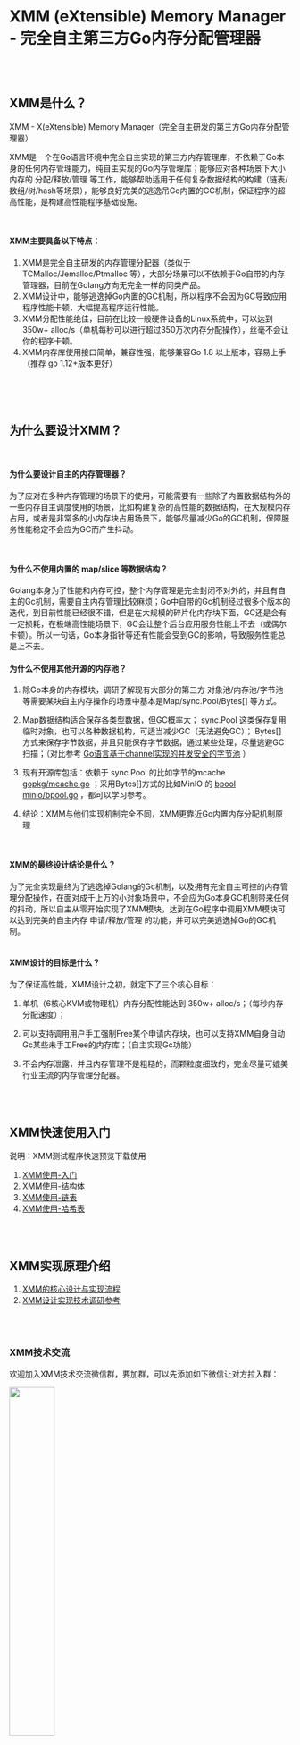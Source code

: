 # XMM (eXtensible) Memory Manager - 完全自主第三方Go内存分配管理器
<br />
<br />

## XMM是什么？

XMM - X(eXtensible) Memory Manager（完全自主研发的第三方Go内存分配管理器）

XMM是一个在Go语言环境中完全自主实现的第三方内存管理库，不依赖于Go本身的任何内存管理能力，纯自主实现的Go内存管理库；能够应对各种场景下大小内存的 分配/释放/管理 等工作，能够帮助适用于任何复杂数据结构的构建（链表/数组/树/hash等场景），能够良好完美的逃逸吊Go内置的GC机制，保证程序的超高性能，是构建高性能程序基础设施。

<br />

#### XMM主要具备以下特点：
1.  XMM是完全自主研发的内存管理分配器（类似于 TCMalloc/Jemalloc/Ptmalloc 等），大部分场景可以不依赖于Go自带的内存管理器，目前在Golang方向无完全一样的同类产品。
2.  XMM设计中，能够逃逸掉Go内置的GC机制，所以程序不会因为GC导致应用程序性能卡顿，大幅提高程序运行性能。
3. XMM分配性能绝佳，目前在比较一般硬件设备的Linux系统中，可以达到 350w+ alloc/s（单机每秒可以进行超过350万次内存分配操作），丝毫不会让你的程序卡顿。
4. XMM内存库使用接口简单，兼容性强，能够兼容Go 1.8 以上版本，容易上手（推荐 go 1.12+版本更好）

<br />
<br />
<br />

## 为什么要设计XMM？
<br />

#### 为什么要设计自主的内存管理器？

为了应对在多种内存管理的场景下的使用，可能需要有一些除了内置数据结构外的一些内存自主调度使用的场景，比如构建复杂的高性能的数据结构，在大规模内存占用，或者是非常多的小内存块占用场景下，能够尽量减少Go的GC机制，保障服务性能稳定不会应为GC而产生抖动。

<br />


#### 为什么不使用内置的 map/slice 等数据结构？

Golang本身为了性能和内存可控，整个内存管理是完全封闭不对外的，并且有自主的Gc机制，需要自主内存管理比较麻烦；Go中自带的Gc机制经过很多个版本的迭代，到目前性能已经很不错，但是在大规模的碎片化内存块下面，GC还是会有一定损耗，在极端高性能场景下，GC会让整个后台应用服务性能上不去（或偶尔卡顿）。所以一句话，Go本身指针等还有性能会受到GC的影响，导致服务性能总是上不去。
<br />

#### 为什么不使用其他开源的内存池？

1. 除Go本身的内存模块，调研了解现有大部分的第三方 对象池/内存池/字节池 等需要某块自主内存操作的场景中基本是Map/sync.Pool/Bytes[] 等方式。

2. Map数据结构适合保存各类型数据，但GC概率大； sync.Pool 这类保存复用临时对象，也可以各种数据机构，可适当减少GC（无法避免GC）； Bytes[] 方式来保存字节数据，并且只能保存字节数据，通过某些处理，尽量逃避GC扫描；（对比参考 [Go语言基于channel实现的并发安全的字节池](https://zhuanlan.zhihu.com/p/265790840) ）

3. 现有开源库包括：依赖于 sync.Pool 的比如字节的mcache [gopkg/mcache.go](https://github.com/bytedance/gopkg/blob/main/lang/mcache/mcache.go) ；采用Bytes[]方式的比如MinIO 的 [bpool minio/bpool.go](https://github.com/minio/minio/blob/master/internal/bpool/bpool.go) ，都可以学习参考。

4. 结论：XMM与他们实现机制完全不同，XMM更靠近Go内置内存分配机制原理

<br />

#### XMM的最终设计结论是什么？

为了完全实现最终为了逃逸掉Golang的Gc机制，以及拥有完全自主可控的内存管理分配操作，在面对成千上万的小对象场景中，不会应为Go本身GC机制带来任何的抖动，所以自主从零开始实现了XMM模块，达到在Go程序中调用XMM模块可以达到完美的自主内存 申请/释放/管理 的功能，并可以完美逃逸掉Go的GC机制。
<br />
<br />

#### XMM设计的目标是什么？
为了保证高性能，XMM设计之初，就定下了三个核心目标：

1. 单机（6核心KVM或物理机）内存分配性能达到 350w+ alloc/s；（每秒内存分配速度）；

2. 可以支持调用用户手工强制Free某个申请内存块，也可以支持XMM自身自动Gc某些未手工Free的内存库；（自主实现Gc功能）

3. 不会内存泄露，并且内存管理不是粗糙的，而颗粒度细致的，完全尽量可媲美行业主流的内存管理分配器。


<br />
<br />

## XMM快速使用入门

说明：XMM测试程序快速预览下载使用
1. [XMM使用-入门](https://github.com/heiyeluren/XMM/blob/main/example/xmm-test00.go)
2. [XMM使用-结构体](https://github.com/heiyeluren/XMM/blob/main/example/xmm-test01.go)
3. [XMM使用-链表](https://github.com/heiyeluren/XMM/blob/main/example/xmm-test02.go)
4. [XMM使用-哈希表](https://github.com/heiyeluren/XMM/blob/main/example/xmm-test03.go)

<br /> <br />


## XMM实现原理介绍

1. [XMM的核心设计与实现流程](https://github.com/heiyeluren/XMM/blob/main/docs/XMM-DesignImplementation.md)
1. [XMM设计实现技术调研参考](https://github.com/heiyeluren/XMM/blob/main/docs/XMM-InvestigateResearch.md)


<br /> <br />

### XMM技术交流
欢迎加入XMM技术交流微信群，要加群，可以先添加如下微信让对方拉入群：

<img src=https://raw.githubusercontent.com/heiyeluren/XMM/main/docs/img/xmm-wx.png width=40% />

<br /><br />
也可以直接扫描加入微信群（七天后失效）：
<br />

<img src=https://raw.githubusercontent.com/heiyeluren/XMM/main/docs/img/xmm-wx-group.png width=40% />



<br />
<br />
<br />




<hr>
<br />
<br />

## XMM如何使用案例说明

<br />
<br />

### XMM使用示例一：
XMM的使用非常简单方便，我们直接通过代码来看。

示例一：看一个快速入门的例子，简单常用变量采用XMM进行存储

```go
/*
    XMM 示例00

    目标：如何简单快速使用XMM
    说明：就是示例如何快速简单使用XMM内存库
*/

package main

import (
	//xmm "xmm/src"
	xmm "github.com/heiyeluren/xmm/src"
	"fmt"
	"unsafe"
)

func main() {

	//初始化XMM对象
	f := &xmm.Factory{}

	//从操作系统申请一个内存块
	//如果内存使用达到60%，就进行异步自动扩容，每次异步扩容256MB内存（固定值），0.6这个数值可以自主配置
	mm, err := f.CreateMemory(0.6)
	if err != nil {
		panic("CreateMemory fail ")
	}

	//操作int类型，申请内存后赋值
	var tmpNum int = 9527
	p, err := mm.Alloc(unsafe.Sizeof(tmpNum))
	if err != nil {
		panic("Alloc fail ")
	}
	Id := (*int)(p)
	//把设定好的数字赋值写入到XMM内存中
	*Id = tmpNum

	//操作字符串类型，XMM提供了From()接口，可以直接获得一个指针，字符串会存储在XMM中
	Name, err := mm.From("heiyeluren")
	if err != nil {
			panic("Alloc fail ")
	}

	//从XMM内存中输出变量和内存地址
	fmt.Println("\n===== XMM X(eXtensible) Memory Manager example 00 ======\n")
	fmt.Println("\n-- Memory data status --\n")
	fmt.Println(" Id  :", *Id,  "\t\t( Id ptr addr: ", Id, ")"   )
	fmt.Println(" Name:", Name, "\t( Name ptr addr: ", &Name, ")")

	fmt.Println("\n===== Example test success ======\n")

	//释放Id,Name内存块
	mm.Free(uintptr(p))
	mm.FreeString(Name)
}



```

<br />
<br />
<br />


#### 示例二：如何在结构体中使用XMM

说明：稍微复杂一点的应用，如何在结构体中使用XMM，进行申请和释放内存操作：


```go

/*
   XMM 简单示例 - 01

   目标：如何在结构体中使用XMM
   说明：示例如何结构体类场景如何使用XMM内存库
*/
package main

import (
	//xmm "xmm/src"
	xmm "github.com/heiyeluren/xmm/src"
	"fmt"
	"unsafe"
)

func main() {

	//定义一个类型(结构体)
	type User struct {
		Id     uint
		Name   string
		Age    uint
		Email  string
		Salary float32
	}

	//初始化XMM对象
	f := &xmm.Factory{}
	//从操作系统申请一个内存块
	//如果内存使用达到60%，就进行异步自动扩容，每次异步扩容256MB内存（固定值），0.6这个数值可以自主配置
	mm, err := f.CreateMemory(0.6)
	if err != nil {
		panic("CreateMemory fail ")
	}

	//自己从内存块中申请一小段自己想用的内存
	size := unsafe.Sizeof(User{})
	p, err := mm.Alloc(size)
	if err != nil {
		panic("Alloc fail ")
	}

	//使用该内存块，进行结构体元素赋值
	user := (*User)(p)
	user.Id		= 1
	user.Age	= 18
	user.Name	= "heiyeluren"
	user.Email	= "heiyeluren@example.com"

	//输出变量，打印整个结构体等
	fmt.Println("\n===== XMM X(eXtensible) Memory Manager example 01 ======\n")

	fmt.Println("\n-- Memory data status --\n")
	fmt.Println("User ptr addr: \t", p)
	fmt.Println("User data: \t",     user)

	//释放内存块（实际是做mark标记操作）
	mm.Free(uintptr(p))

	//Free()后再看看变量值，只是针对这个内存块进行mark标记动作，并未彻底从内存中释放（XMM设计机制，降低实际gc回收空闲时间）
	//XMM内部会有触发gc的机制，主要是内存容量，参数TotalGCFactor=0.0004，目前如果要配置，需要自己修改这个常量，一般不用管它，Free()操作中有万分之4的概率会命中触发gc~
	//GC触发策略：待释放内存  > 总内存 * 万分之4 会触发gc动作
	fmt.Println("\n-- Memory data status after XMM.Free() --\n")
	fmt.Println("memory ptr addr:\t", p)
	fmt.Println("User data:\t\t",      user)

	//结束
	fmt.Println("\n===== Example test success ======\n")
}



```


<br />
<br />
<br />

### 示例三：使用XMM构建一个链表

说明：通过XMM构建一些复杂的数据结构应用，构建一个单链表的结构使用

<br />


```go
/*
   XMM 简单示例 - 02

   目标：使用XMM构建一个单链表程序
   说明：示例复杂场景中使用XMM内存库
*/
package main

import (
	//xmm "xmm/src"
	xmm "github.com/heiyeluren/xmm/src"
	"fmt"
	"unsafe"
)

//定义一个链表的节点结构
type XListNode struct {
	Val int
	Next *XListNode
}

//单链表主结构
type XList struct {
	Head *XListNode
	//Tail *XListNode
}


//初始化链表
func (l *XList) Init( mm xmm.XMemory ) {
	Node,err := mm.Alloc(unsafe.Sizeof(XListNode{}))
	if err != nil {
		panic("Alloc fail")
	}
	//head := &XListNode{Val:list[0]}
	head := (*XListNode)(Node)
	l.Head = head
	fmt.Println("Init Xlist done")
}

//链表增加节点
func (l *XList) Append(i int, mm xmm.XMemory) {
	h := l.Head
	for h.Next != nil {
		h = h.Next
	}
	p, err := mm.Alloc(unsafe.Sizeof(XListNode{}))
	if err != nil {
		panic("Alloc fail")
	}
	Node := (*XListNode)(p)
	Node.Val = i
	Node.Next = nil
	h.Next = Node

	fmt.Println("Append item:", Node.Val)
}

//遍历所有链表节点并打印
func (l *XList) Show() {
	h := l.Head
	//fmt.Println(h.Val)
	for h.Next != nil {
		h = h.Next
		fmt.Println("Show item:", h.Val)
	}
}

//释放整个链表结构
func (l *XList) Destroy(mm xmm.XMemory) {
	cnt := 0
	h := l.Head
	//fmt.Println(h.Val)

	//统计需要释放总数
	for h.Next != nil {
		h = h.Next
		cnt++
		//fmt.Println(h.Val)
	}
	//fmt.Println("item count:", cnt)

	//循环释放所有内存
	for i := 0; i <= cnt; i++ {
		h := l.Head
		pre := l.Head
		for h.Next != nil {
			pre = h
			h = h.Next
		}
		fmt.Println("Free item:", h.Val)
		mm.Free(uintptr(unsafe.Pointer(h)))
		pre.Next = nil
	}
}

//主函数
func main() {

	//初始化XMM对象
	f := &xmm.Factory{}
	//从操作系统申请一个内存块，如果内存使用达到60%，就进行异步自动扩容，每次异步扩容256MB内存（固定值）
	mm, err := f.CreateMemory(0.6)
	if err != nil {
		panic("CreateMemory fail ")
	}

	//要生成的数字列表
	list := []int{ 2, 4, 3}

	fmt.Println("\n===== XMM X(eXtensible) Memory Manager example 02 - LinkedList ======\n")


	//初始化链表
	l := &XList{}
	l.Init(mm)
	fmt.Println("")

	//把元素压入链表
	for i := 0; i < len(list); i++ {
		l.Append(list[i], mm)
	}
	fmt.Println("")

	//遍历所有链表数据
	l.Show()
	fmt.Println("")

	//释放所有链表内存
	l.Destroy(mm)

	//结束
	fmt.Println("\n===== Example test success ======\n")
}




```



<br />
<br />
<br />

### 示例四：使用XMM构建一个哈希表

说明：通过XMM构建一些复杂的数据结构应用，构建一个哈希表的数据结构使用（代码比较长，可以跳过阅读）

```go


/*
   XMM 简单示例 - 03

   目标：使用XMM构建一个哈希表程序
   说明：示例复杂场景中使用XMM内存库
*/
package main

import (
	//xmm "xmm/src"
	xmm "github.com/heiyeluren/xmm/src"
	"strconv"
	"strings"
	"fmt"
	"unsafe"
	"encoding/json"
)

//定义哈希表桶数量
const HashTableBucketMax = 1024

//定义哈希表存储实际KV节点存储数据
type XEntity struct {
	Key   string	//Key，必须是字符串
	Value string	//Value值，是字符串，把interface{}转json
}

//定义哈希表中单个桶结构（开拉链法）
type XBucket struct {
	Data *XEntity	//当前元素KV
	Next *XBucket	//如果冲突情况开拉链法下一个节点的Next指针
}

//哈希表入口主结构HashTable
type XHashTable struct {
	Table []*XBucket	//哈希表所有桶存储池
	Size uint64			//哈希表已存总元素数量
	mm xmm.XMemory		//XMM内存管理对象
}


//初始化哈希表
func (h *XHashTable) Init( mm xmm.XMemory ) {
	//设置需要申请多大的连续数组内存空间，如果是动态扩容情况建议设置为16，目前是按照常量桶大小
	cap := HashTableBucketMax
	initCap := uintptr(cap)
	//申请按照设定总桶数量大小的内存块
	p, err := mm.AllocSlice(unsafe.Sizeof(&XBucket{}), initCap, initCap)
	if err != nil {
		panic("Alloc fail")
	}
	//把申请的内存库给哈希表总存储池，初始化数量和XMM内存对象
	h.Table = *(*[]*XBucket)(p)
	h.Size = 0
	h.mm = mm

	fmt.Println("Init XHashTable done")
}

//释放整个哈希表
func (h *XHashTable) Destroy() (error) {
	return nil
}

//哈希表 Set数据
func (h *XHashTable) Set(Key string, Value interface{}) (error)  {

	//--------------
	// 构造Entity
	//--------------
	//Value进行序列化
	jdata, err := json.Marshal(Value)
	if err != nil {
		fmt.Println("Set() op Value [", Value, "] json encode fail")
		return err
	}
	sValue := string(jdata)

	//申请三个内存，操作字符串类型，XMM提供了From()接口，可以直接获得一个指针，字符串会存储在XMM中
	//size := unsafe.Sizeof(User{})
	p, err := h.mm.Alloc(unsafe.Sizeof(XEntity{}))
	if err != nil {
		panic("Alloc fail ")
	}
	pKey, err := h.mm.From(Key)
	if err != nil {
		panic("Alloc fail ")
	}
	pVal, err := h.mm.From(sValue)
	if err != nil {
		panic("Alloc fail ")
	}

	//拼装Entity
	pEntity := (*XEntity)(p)
	pEntity.Key = pKey
	pEntity.Value = pVal
	
	//---------------
	// 挂接到Bucket
	//---------------
	bucketIdx := getBucketSlot(Key)
	//bucketSize := unsafe.Sizeof(&XBucket{})
	bucket := h.Table[bucketIdx]

	//构造bucket
	pb, err := h.mm.Alloc(unsafe.Sizeof(XBucket{}))
	if err != nil {
		panic("Alloc fail ")
	}
	pBucket := (*XBucket)(pb)
	pBucket.Data = pEntity
	pBucket.Next = nil

	//如果槽没有被占用则压入数据后结束
	if bucket == nil {
		h.Table[bucketIdx] = pBucket
		h.Size = h.Size + 1
		return nil
	}

	//使用开拉链法把KV放入到冲突的槽中
	var k string
	for bucket != nil {
		k = bucket.Data.Key
		//如果发现有重名key，则直接替换Value
		if strings.Compare(strings.ToLower(Key), strings.ToLower(k)) == 0 {
			//释放原Value内存，挂接新Value
			//pv := bucket.Data.Value
			//mm.Free(pv)
			pValNew, err := h.mm.From(sValue)
			if err != nil {
				panic("Alloc fail ")
			}
			bucket.Data.Value = pValNew
			return nil
		}
		//如果是最后一个拉链的节点，则把当前KV挂上去
		if bucket.Next == nil {
			bucket.Next = pBucket
			h.Size = h.Size + 1
			return nil
		}
		//没找到则继续循环
		bucket = bucket.Next
	}
	return nil
}

//哈希表 Get数据
func (h *XHashTable) Get(Key string) (interface{}, error)  {
	var k string
	var val interface{}
	bucketIdx := getBucketSlot(Key)
	//bucketSize := unsafe.Sizeof(&XBucket{})
	bucket := h.Table[bucketIdx]
	for bucket != nil {
		k = bucket.Data.Key
		//如果查找到相同Key开始返回数据
		if strings.Compare(strings.ToLower(Key), strings.ToLower(k)) == 0 {
			//bTmp := []byte(k)
			err := json.Unmarshal([]byte(bucket.Data.Value), &val)
			if err != nil {
				//fmt.Println("Get() op Value [", Value, "] json decode fail")
				return nil, err
			}
			return val, nil
		}
		//没找到则继续向后查找
		if bucket.Next != nil {
			bucket = bucket.Next
			continue
		}
	}
	return nil, nil
}

//Delete数据
func (h *XHashTable) Remove(Key string)(error) {
	var k string
	bucketIdx := getBucketSlot(Key)
	bucket := h.Table[bucketIdx]

	//如果节点不存在直接返回
	if bucket == nil {
		return nil
	}

	//进行节点判断处理
	tmpBucketPre := bucket
	linkDepthSize := 0  	//存储当前开拉链第几层
	for bucket != nil {
		linkDepthSize = linkDepthSize + 1
		tmpBucketPre = bucket //把当前节点保存下来
		k = bucket.Data.Key
		//如果查找了相同的Key进行删除操作
		if strings.Compare(strings.ToLower(Key), strings.ToLower(k)) == 0 {
			//如果是深度第一层的拉链，把下一层拉链替换顶层拉链后返回
			if linkDepthSize == 1 {
				//如果是终点了直接当前桶置为nil
				if bucket.Next == nil {
					h.Table[bucketIdx] = nil
				} else { //如果还有其他下一级开拉链元素则替代本级元素
					h.Table[bucketIdx] = bucket.Next
				}
			} else { //如果查到的可以不是第一级元素，则进行前后替换
				tmpBucketPre.Next = bucket.Next
			}
			//释放内存
			//p := bucket.Data.Key
			//h.mm.Free(p)
			h.mm.FreeString(bucket.Data.Key)
			h.mm.FreeString(bucket.Data.Value)
			h.mm.Free(uintptr(unsafe.Pointer(bucket.Data)))
			//h.mm.Free(bucket)
			h.Size = h.Size - 1
			return nil
		}
		//如果还没找到，继续遍历把下一节点升级为当前节点
		if bucket.Next != nil {
			bucket = bucket.Next
			continue
		}
	}
	return nil
}

//获取目前总元素数量
func (h *XHashTable) getSize() (uint64) {
	return h.Size
}

//获取槽的计算位置
func getBucketSlot(key string) uint64 {
	hash := BKDRHash(key)
	return hash % HashTableBucketMax
}

//哈希函数（采用冲突率低性能高的 BKDR Hash算法，也可采用 MurmurHash）
func BKDRHash(key string) uint64 {
	var str []byte = []byte(key)  // string transfer format to []byte
	seed := uint64(131) // 31 131 1313 13131 131313 etc..
	hash := uint64(0)
	for i := 0; i < len(str); i++ {
		hash = (hash * seed) + uint64(str[i])
	}
	return hash ^ (hash>>16)&0x7FFFFFFF
}



//主函数
func main() {

	//初始化XMM对象
	f := &xmm.Factory{}
	//从操作系统申请一个内存块，如果内存使用达到60%，就进行异步自动扩容，每次异步扩容256MB内存（固定值）
	mm, err := f.CreateMemory(0.6)
	if err != nil {
		panic("CreateMemory fail ")
	}

	fmt.Println("\n===== XMM X(eXtensible) Memory Manager example 03 - HashTable ======\n")


	//初始化哈希表
	h := &XHashTable{}
	h.Init(mm)

	//简单数据类型压入哈希表
	fmt.Println("\n---- Simple data type hash Set/Get -----")

	//压入一批数据
	for i := 0; i < 5; i++ {
		fmt.Println("Hash Set: ", strconv.Itoa(i), strconv.Itoa(i*10))
		h.Set(strconv.Itoa(i), strconv.Itoa(i*10))
	}
	//读取数据
	for i := 0; i < 5; i++ {
		fmt.Print("Hash Get: ", i, " ")
		fmt.Println(h.Get(strconv.Itoa(i)))
	}
	fmt.Println("Hash Table Size: ", h.getSize())



	//存取复合型数据结构到哈希表
	fmt.Println("\n---- Mixed data type hash Set/Get -----")

	//构造测试数据
	testKV := make(map[string]interface{})
	testKV["map01"]   = map[string]string{"name":"heiyeluren", "email":"heiyeluren@example.com"}
	testKV["array01"] = [...]uint{9527, 2022, 8}
	testKV["slice01"] = make([]int, 3, 5)
	//fmt.Println(testKV)

	//压入数据到哈希表
	for k, v := range testKV {
		fmt.Print("Hash Set: ", k, " \n")
		h.Set(k, v)
	}
	//读取哈希表
	for k, _ := range testKV {
		fmt.Print("Hash Get: ", k, " ")
		fmt.Println(h.Get(k))
	}
	fmt.Println("Hash Table Size: ", h.getSize())

	//覆盖同样Key数据
	fmt.Println("\n---- Overwrite data hash Set/Get -----")
	for k, _ := range testKV {
		fmt.Print("Cover Hash Set: ", k, " \n")
		h.Set(k, "Overwrite data")
	}
	for k, _ := range testKV {
		fmt.Print("Cover Hash Get: ", k, " ")
		fmt.Println(h.Get(k))
	}
	fmt.Println("Hash Table Size: ", h.getSize())

	//删除Key
	fmt.Println("\n---- Delete data Remove op -----")

	k1 := "test01"
	v1 := "value01"
	fmt.Println("Hash Set: ", k1, " ", v1, " ", h.Set(k1, v1))
	fmt.Print("Hash Get: ", k1, " ")
	fmt.Println(h.Get(k1))

	fmt.Println("Hash Table Size: ", h.getSize())

	fmt.Print("Remove Key: ", k1)
	fmt.Println(h.Remove(k1))
	fmt.Print("Hash Get: ", k1, " ")
	fmt.Println(h.Get(k1))

	//读取老的key看看有没有受影响
	for k, _ := range testKV {
		fmt.Print("Hash Get: ", k, " ")
		fmt.Println(h.Get(k))
	}
	fmt.Println("Hash Table Size: ", h.getSize())


	//释放所有哈希表
	h.Destroy()

	//结束
	fmt.Println("\n===== Example test success ======\n")
}






```


<br />
<br />
<br />


## XMM问题反馈

XMM 目前是0.1版本，总体性能比较好，目前也在另外一个自研的XMap模块中使用，当然也少不了一些问题和bug，欢迎大家一起共创，或者直接提交PR等等。

欢迎加入XMM技术交流微信群，要加群，可以先添加如下微信让对方拉入群：


![image](https://raw.githubusercontent.com/heiyeluren/docs/master/imgs/koala_wx.png)



